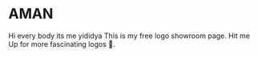 # AMAN
Hi every body its me yididya 
This is my free logo showroom page.
Hit me Up for more fascinating logos 🫡.
